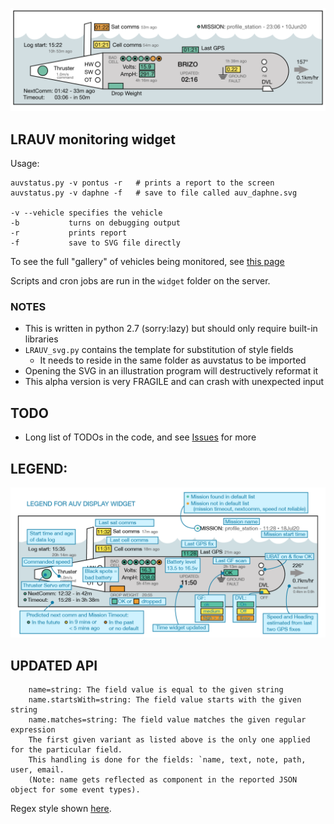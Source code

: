 ![Widget Preview](./single_auv_display.png)

## LRAUV monitoring widget

Usage:

    auvstatus.py -v pontus -r   # prints a report to the screen
    auvstatus.py -v daphne -f   # save to file called auv_daphne.svg

    -v --vehicle specifies the vehicle
    -b           turns on debugging output
    -r           prints report
    -f           save to SVG file directly

To see the full "gallery" of vehicles being monitored, see [this page](https://okeanids.mbari.org/widget/)

Scripts and cron jobs are run in the `widget` folder on the server.

### NOTES

  * This is written in python 2.7 (sorry:lazy) but should only require built-in libraries
  * `LRAUV_svg.py` contains the template for substitution of style fields
    - It needs to reside in the same folder as auvstatus to be imported
  * Opening the SVG in an illustration program will destructively reformat it 
  * This alpha version is very FRAGILE and can crash with unexpected input

## TODO

  * Long list of TODOs in the code, and see [Issues](https://bitbucket.org/beroe/auvstatus/issues?status=new&status=open) for more
## LEGEND:

![Widget Legend](./legend.png)

## UPDATED API
```
    name=string: The field value is equal to the given string
    name.startsWith=string: The field value starts with the given string
    name.matches=string: The field value matches the given regular expression
    The first given variant as listed above is the only one applied for the particular field.
    This handling is done for the fields: `name, text, note, path, user, email.
    (Note: name gets reflected as component in the reported JSON object for some event types).
```
Regex style shown [here](https://docs.oracle.com/javase/8/docs/api/java/util/regex/Pattern.html).
